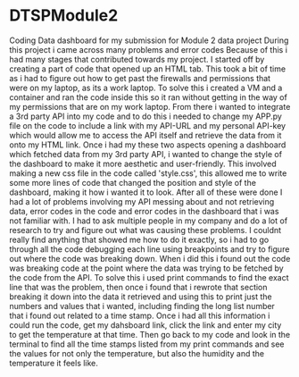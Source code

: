 # DTSPModule2
Coding Data dashboard for my submission for Module 2 data project
During this project i came across many problems and error codes
Because of this i had many stages that contributed towards my project.
I started off by creating a part of code that opened up an HTML tab. 
This took a bit of time as i had to figure out how to get past the firewalls and permissions that were on my laptop, as its a work laptop.
To solve this i created a VM and a container and ran the code inside this so it ran without getting in the way of my permissions that are on my work laptop.
From there i wanted to integrate a 3rd party API into my code and to do this i needed to change my APP.py file on the code to include a link with my API-URL and my personal API-key which would allow me to access the API itself and retrieve the data from it onto my HTML link.
Once i had my these two aspects opening a dashboard which fetched data from my 3rd party API, i wanted to change the style of the dashboard to make it more aesthetic and user-friendly.
This involved making a new css file in the code called 'style.css', this allowed me to write some more lines of code that changed the position and style of the dashboard, making it how i wanted it to look.
After all of these were done I had a lot of problems involving my API messing about and not retrieving data, error codes in the code and error codes in the dashboard that i was not familiar with. 
I had to ask multiple people in my company and do a lot of research to try and figure out what was causing these problems. I couldnt really find anything that showed me how to do it exactly, so i had to go through all the code debugging each line using breakpoints and try to figure out where the code was breaking down. 
When i did this i found out the code was breaking code at the point where the data was trying to be fetched by the code from the API. 
To solve this i used print commands to find the exact line that was the problem, then once i found that i rewrote that section breaking it down into the data it retrieved and using this to print just the numbers and values that i wanted, including finding the long list number that i found out related to a time stamp. 
Once i had all this information i could run the code, get my dahsboard link, click the link and enter my city to get the temperature at that time. Then go back to my code and look in the terminal to find all the time stamps listed from my print commands and see the values for not only the temperature, but also the humidity and the temperature it feels like.
